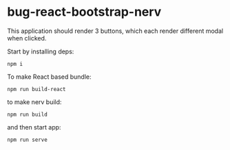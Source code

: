 # bug-react-bootstrap-nerv

This application should render 3 buttons, which each render different modal when clicked.

Start by installing deps:

```
npm i
```


To make React based bundle:

```
npm run build-react
```

to make nerv build:

```
npm run build
```

and then start app:

```
npm run serve
```
